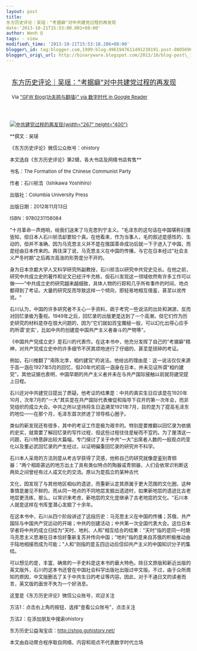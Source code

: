 ```yaml
--- 
layout: post 
title:
东方历史评论｜吴瑶："考据癖"对中共建党过程的再发现 
date:'2013-10-21T15:53:00.001+08:00' 
author: Wenh Q
tags: - view
modified\_time: '2013-10-21T15:53:18.206+08:00' 
blogger\_id: tag:blogger.com,1999:blog-4961947611491238191.post-8005696150964669559
blogger\_orig\_url: http://binaryware.blogspot.com/2013/10/blog-post\_1674.html
---
```

<div style="margin: 10px; padding: 5px;">

<div style="font-size: 18px;">

[东方历史评论｜吴瑶："考据癖"对中共建党过程的再发现](http://feedproxy.google.com/~r/chinagfwblog/~3/3daRMkSbfNQ/)

</div>

<div style="font-size: 13px;">

Via ["GFW Blog(功夫网与翻墙)" via 数字时代 in Google
Reader](https://www.blogger.com/blogger.g?blogID=4961947611491238191&pli=1)

</div>

</div>

<div style="font-size: 13px; padding: 15px 0 10px 10px;">

[![中共建党过程的再发现](http://chinadigitaltimes.net/chinese/files/2013/10/%E4%B8%AD%E5%85%B1%E5%BB%BA%E5%85%9A%E8%BF%87%E7%A8%8B%E7%9A%84%E5%86%8D%E5%8F%91%E7%8E%B0.jpg){width="267"
height="400"}](http://chinadigitaltimes.net/chinese/files/2013/10/%E4%B8%AD%E5%85%B1%E5%BB%BA%E5%85%9A%E8%BF%87%E7%A8%8B%E7%9A%84%E5%86%8D%E5%8F%91%E7%8E%B0.jpg)

**撰文：吴瑶

《东方历史评论》微信公众账号：ohistory

本文选自《东方历史评论》第2辑，各大书店及网络书店有售**

书名：The Formation of the Chinese Communist Party

作者：石川祯浩（Ishikawa Yoshihiro）

出版社：Columbia University Press

出版日期：2012年11月13日

ISBN：9780231158084

"十月革命一声炮响，给我们送来了马克思列宁主义。"毛泽东的这句话在中国堪称妇孺皆知，但日本人石川祯浩却要较个真。在他看来，作为当事人，毛的叙述是感性的、生动的，但并不准确，因为马克思主义并不是在俄国革命成功后就一下子进入了中国，而是经由日本传来的。再往深了说，马克思主义在中国的传播，与它在日本经过"社会主义严冬时期"之后再次高涨的形势是分不开的。

身为日本京都大学人文科学研究所副教授，石川祯浩以研究中共党史见长。在他之前，研究中共成立史的著作和论文已经汗牛充栋，但石川发现这一领域依然有许多工作可以做——"中共成立史的研究越来越细致，具体人物的行踪和几乎所有事件的时间、地点都得到了考证。大量的研究反而导致这样一个倾向，即轻易地相互借鉴，甚至以讹传讹。"

石川认为，中国的许多研究者不关心一手资料，疏于考究一些说法的出处和渊源，反而对回忆录极为重视。1949年之后，回忆录的出版更是达到了一个高潮，但它们作为历史研究的材料是存在很大问题的，因为"它们就如百宝魔槌一般，可以幻化出得心应手的所谓'史实'，比如中共的创建是中国共产主义者奋斗的产物等"。

《中国共产党成立史》是石川的代表作。在这本书中，他充分发挥了自己的"考据癖"精神，对共产党成立史中的许多细节不厌其烦地进行了仔细的、甚至是琐碎的考证。

例如，石川推翻了"南陈北李，相约建党"的说法。他给出的理由是：这一说法仅仅来源于高一涵在1927年5月的回忆，但20年代初高一涵身在日本，并未见证所谓"相约建党"。其他证据也表明，中国早期的共产主义者并未在与共产国际接触以前就将建党提上日程。

石川还对中共建党日提出了质疑。他考证的结果是：中共的真实生日应该是在1920年10月，次年7月的"一大"其实是在共产国际代表催促和指导下召开的第一次年会，而非党组织的成立大会。中共之所以坚持将生日追溯至1921年7月，目的是为了提高毛泽东的地位——在那个月，毛泽东首次挤进了领导核心圈子。

类似的新发现还有很多，其中的考证工作是极为艰辛的。特别是要推翻以回忆录为依据的史实，就需要了解回忆录的写作过程，但这些过程往往是秘而不宣的。为了厘清这一问题，石川特意辟出较大篇幅，专门探讨了关于中共"一大"出席者人数的一般观点的变化以及董必武回忆录的产生经过，以证明偏重回忆录的研究并不科学。

石川本人采用的方法则是从考古学获得了灵感，他称自己的研究就像是鉴别青铜器："两个相距甚远的地方出土了具有类似特点的陶器或青铜器，人们会依常识判断这两处之间曾经有过人或文化的交流。原以为是孤立的某种古代

文化，因发现了与其他地区相似的遗迹，而重新认定其原属于更大范围的文化圈，这种事情是屡见不鲜的。而从同一地点的不同地层发掘出遗迹时，如果新地层的遗迹比古老地层更洗练，那么，以常识来考虑，新地层的文化是继承了古老地层的文化。"石川本人就是这样在书库里潜心发掘了十余年。

在这本书中，石川从四个阶段讲述了这段历史：马克思主义在中国的传播；苏俄、共产国际与中国共产党运动的开端；中共的创建活动；中共第一次全国代表大会。这位日本学者将中共的成立归结为"天时、地利、人和"相互结合的结果："天时"指的是同一时期马克思主义思潮在日本恰好重新复苏并传向中国；"地利"指的是来自苏俄的积极推动由于陆地相接而成为可能；"人和"则指的是五四运动后信仰共产主义的中国知识分子的集结。

可以想见的是，丰富、确凿的一手史料是这本书的最大特色。除日文原版和新近出版的英文版外，石川的这本书还曾在中国社会科学出版社出版过中文版。不过，由于众所周知的原因，中文版删去了关于中共生日的考证等内容。因此，对于不通日文的读者而言，英文版的面世不失为一个好消息。

这里是《东方历史评论》微信公众账号，欢迎关注

方法1：点击右上角的按钮，选择"查看公众账号"，点击关注

方法2：在添加朋友中搜索ohistory

东方历史公益淘宝店：http://shop.gohistory.net/

本文由自动聚合程序取自网络，内容和观点不代表数字时代立场

</div>
